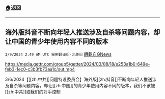 ###  [:house:返回](README.md)
---


## 海外版抖音不断向年轻人推送涉及自杀等问题内容，却让中国的青少年使用内容不同的版本
`3/9/2024 2:49 AM UTC 秘密翻译组-北美组` [轉載自GNews](https://gnews.org/articles/2378828)


https://media.gettr.com/group5/getter/2024/03/08/18/e253a1b0-649e-feb3-1ec0-c3b3fb73aa1c/out.mp4

3/6/2024【[[zh:中共]]问题特设委员会】海外版[[zh:抖音]]不断向年轻人推送涉及自杀等问题内容，却让[[zh:中国]]的青少年使用内容不同的版本，我们不该被[[zh:中共]]或我们的对手控制
